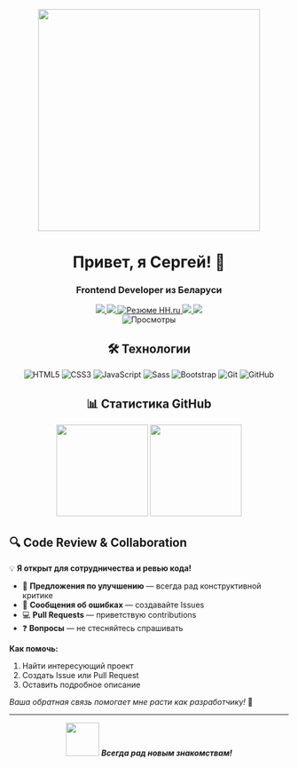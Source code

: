 
<div align="center">
<div align="center">
  <!-- <img src="https://media1.giphy.com/media/v1.Y2lkPTc5MGI3NjExazNlc2JraWloMmIxM241OGtsc2tkZDNxaTI0MXlhd29qMTd6ZThyZiZlcD12MV9pbnRlbm5hbF9naWZfYnlfaWQmY3Q9Zw/78XCFBGOlS6keY1Bil/giphy.gif" width="300"/> -->
  <img src="https://media.giphy.com/media/qgQUggAC3Pfv687qPC/giphy.gif" width="400"/>

  <h1>Привет, я Сергей! 👋</h1>
  <h3>Frontend Developer из Беларуси</h3>
  
  <div id="badges">
    <a href="https://www.linkedin.com/in/siarhey-pantsialeyenka-4537461a7">
      <img src="https://img.shields.io/badge/LinkedIn-0A66C2?style=for-the-badge&logo=linkedin&logoColor=white"/>
    </a>
    <a href="https://t.me/depstor_1">
      <img src="https://img.shields.io/badge/Telegram-26A5E4?style=for-the-badge&logo=telegram&logoColor=white"/>
    </a>
      <a href="https://hh.ru/resume/f2a17433ff0f5734bc0039ed1f65453668305a">
    <img src="https://img.shields.io/badge/Резюме_HH.ru-FF3366?style=for-the-badge&logo=superuser&logoColor=white" alt="Резюме HH.ru"/>
  </a>
    <a href="https://depst0r.github.io/portfolio">
      <img src="https://img.shields.io/badge/Portfolio-FF6B6B?style=for-the-badge&logo=react&logoColor=white"/>
    </a>
    <a href="mailto:your-email@example.com">
      <img src="https://img.shields.io/badge/Email-D14836?style=for-the-badge&logo=gmail&logoColor=white"/>
    </a>
  </div>
  
  <img src="https://komarev.com/ghpvc/?username=depst0r&style=flat-square&color=blue" alt="Просмотры"/>
</div>

## 🛠️ Технологии

![HTML5](https://img.shields.io/badge/HTML5-E34F26?style=for-the-badge&logo=html5&logoColor=white)
![CSS3](https://img.shields.io/badge/CSS3-1572B6?style=for-the-badge&logo=css3&logoColor=white)
![JavaScript](https://img.shields.io/badge/JavaScript-F7DF1E?style=for-the-badge&logo=javascript&logoColor=black)
![Sass](https://img.shields.io/badge/Sass-CC6699?style=for-the-badge&logo=sass&logoColor=white)
![Bootstrap](https://img.shields.io/badge/Bootstrap-7952B3?style=for-the-badge&logo=bootstrap&logoColor=white)
![Git](https://img.shields.io/badge/Git-F05032?style=for-the-badge&logo=git&logoColor=white)
![GitHub](https://img.shields.io/badge/GitHub-181717?style=for-the-badge&logo=github&logoColor=white)



## 📊 Статистика GitHub
</div>
<div align="center">
  <img src="https://github-readme-stats.vercel.app/api?username=depst0r&show_icons=true&theme=radical" height="165"/>
  <img src="https://github-readme-stats.vercel.app/api/top-langs/?username=depst0r&layout=compact&theme=radical" height="165"/>
</div>

## 🔍 Code Review & Collaboration

💡 **Я открыт для сотрудничества и ревью кода!**

- 🤝 **Предложения по улучшению** — всегда рад конструктивной критике
- 🐛 **Сообщения об ошибках** — создавайте Issues
- 💻 **Pull Requests** — приветствую contributions
- ❓ **Вопросы** — не стесняйтесь спрашивать

**Как помочь:**
1. Найти интересующий проект
2. Создать Issue или Pull Request
3. Оставить подробное описание

*Ваша обратная связь помогает мне расти как разработчику!* 🚀

---

<div align="center">
  <img src="https://media.giphy.com/media/LnQjpWaON8nhr21vNW/giphy.gif" width="60"> 
  <em><b>Всегда рад новым знакомствам!</b></em>
</div>

